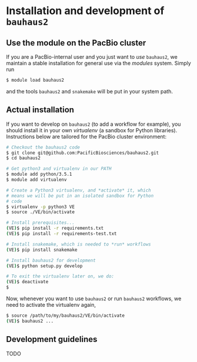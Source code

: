 
# Installation and development of `bauhaus2`

## Use the module on the PacBio cluster

If you are a PacBio-internal user and you just want to *use*
`bauhaus2`, we maintain a stable installation for general use via the
*modules* system.  Simply run


```sh
$ module load bauhaus2
```

and the tools `bauhaus2` and `snakemake` will be put in your system
path.

## Actual installation

If you want to develop on `bauhaus2` (to add a workflow for example),
you should install it in your own *virtualenv* (a sandbox for Python
libraries).  Instructions below are tailored for the PacBio cluster
environment:


```sh
# Checkout the bauhaus2 code
$ git clone git@github.com:PacificBiosciences/bauhaus2.git
$ cd bauhaus2

# Get python3 and virtualenv in our PATH
$ module add python/3.5.1
$ module add virtualenv

# Create a Python3 virtualenv, and *activate* it, which
# means we will be put in an isolated sandbox for Python
# code
$ virtualenv -p python3 VE
$ source ./VE/bin/activate

# Install prerequisites...
(VE)$ pip install -r requirements.txt
(VE)$ pip install -r requirements-test.txt

# Install snakemake, which is needed to *run* workflows
(VE)$ pip install snakemake

# Install bauhaus2 for development
(VE)$ python setup.py develop

# To exit the virtualenv later on, we do:
(VE)$ deactivate
$
```

Now, whenever you want to use `bauhaus2` or run `bauhaus2` workflows, we need to
activate the virtualenv again,

```sh
$ source /path/to/my/bauhaus2/VE/bin/activate
(VE)$ bauhaus2 ...
```

## Development guidelines

TODO